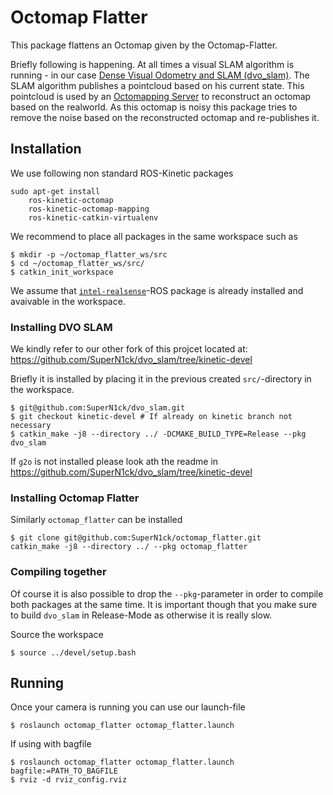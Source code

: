 # Octomap Flatter
This package flattens an Octomap given by the Octomap-Flatter.

Briefly following is happening. At all times a visual SLAM algorithm is running - in our case [Dense Visual Odometry and SLAM (dvo_slam)](https://github.com/tum-vision/dvo_slam). The SLAM algorithm publishes a pointcloud based on his current state. This pointcloud is used by an [Octomapping Server](https://github.com/OctoMap/octomap_mapping) to reconstruct an octomap based on the realworld. As this octomap is noisy this package tries to remove the noise based on the reconstructed octomap and re-publishes it.

## Installation
We use following non standard ROS-Kinetic packages
```
sudo apt-get install 
    ros-kinetic-octomap 
    ros-kinetic-octomap-mapping
    ros-kinetic-catkin-virtualenv 
```
We recommend to place all packages in the same workspace such as 
```
$ mkdir -p ~/octomap_flatter_ws/src
$ cd ~/octomap_flatter_ws/src/
$ catkin_init_workspace
```
We assume that [`intel-realsense`](https://github.com/IntelRealSense/realsense-ros)-ROS package is already installed and avaivable in the workspace.
### Installing DVO SLAM
We kindly refer to our other fork of this projcet located at: https://github.com/SuperN1ck/dvo_slam/tree/kinetic-devel

Briefly it is installed by placing it in the previous created `src/`-directory in the workspace.
```
$ git@github.com:SuperN1ck/dvo_slam.git
$ git checkout kinetic-devel # If already on kinetic branch not necessary
$ catkin_make -j8 --directory ../ -DCMAKE_BUILD_TYPE=Release --pkg dvo_slam
```
If `g2o` is not installed please look ath the readme in https://github.com/SuperN1ck/dvo_slam/tree/kinetic-devel
### Installing Octomap Flatter
Similarly `octomap_flatter` can be installed
```
$ git clone git@github.com:SuperN1ck/octomap_flatter.git
catkin_make -j8 --directory ../ --pkg octomap_flatter
```
### Compiling together
Of course it is also possible to drop the `--pkg`-parameter in order to compile both packages at the same time. It is important though that you make sure to build `dvo_slam` in Release-Mode as otherwise it is really slow.

Source the workspace
```
$ source ../devel/setup.bash
```

## Running
Once your camera is running you can use our launch-file
```
$ roslaunch octomap_flatter octomap_flatter.launch 
```
If using with bagfile
```
$ roslaunch octomap_flatter octomap_flatter.launch bagfile:=PATH_TO_BAGFILE 
$ rviz -d rviz_config.rviz
```

